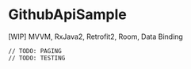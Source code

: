 # GithubApiSample
[WIP] MVVM, RxJava2, Retrofit2, Room, Data Binding

    // TODO: PAGING
    // TODO: TESTING

